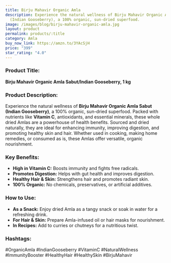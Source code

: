 ```yaml
---
title: Birju Mahavir Organic Amla
description: Experience the natural wellness of Birju Mahavir Organic Amla Sabut
  (Indian Gooseberry), a 100% organic, sun-dried superfood.
image: /images/blog/birju-mahavir-organic-amla.jpg
layout: product
permalink: products/:title
category: Amla
buy_now_link: https://amzn.to/3YAcSjH
price: "399"
star_rating: "4.0"
---
```

### Product Title:
**Birju Mahavir Organic Amla Sabut/Indian Gooseberry, 1 kg**

### Product Description:
Experience the natural wellness of **Birju Mahavir Organic Amla Sabut (Indian Gooseberry)**, a 100% organic, sun-dried superfood. Packed with nutrients like **Vitamin C**, antioxidants, and essential minerals, these whole dried Amlas are a powerhouse of health benefits. Sourced and dried naturally, they are ideal for enhancing immunity, improving digestion, and promoting healthy skin and hair. Whether used in cooking, making home remedies, or consumed as is, these Amlas offer versatile, organic nourishment.

### Key Benefits:
- **High in Vitamin C:** Boosts immunity and fights free radicals.
- **Promotes Digestion:** Helps with gut health and improves digestion.
- **Healthy Hair & Skin:** Strengthens hair and promotes radiant skin.
- **100% Organic:** No chemicals, preservatives, or artificial additives.
  
### How to Use:
- **As a Snack:** Enjoy dried Amla as a tangy snack or soak in water for a refreshing drink.
- **For Hair & Skin:** Prepare Amla-infused oil or hair masks for nourishment.
- **In Recipes:** Add to curries or chutneys for a nutritious twist.

### Hashtags:
#OrganicAmla #IndianGooseberry #VitaminC #NaturalWellness #ImmunityBooster #HealthyHair #HealthySkin #BirjuMahavir
